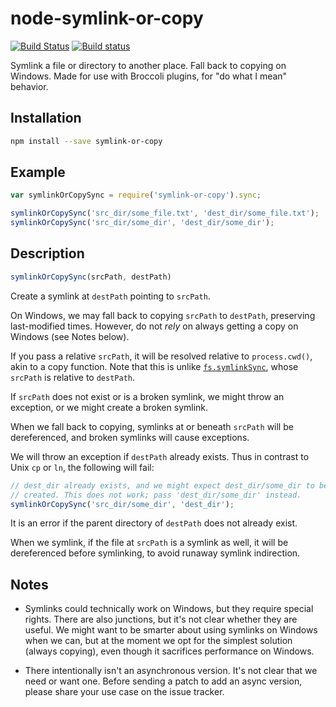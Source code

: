 # node-symlink-or-copy

[![Build Status](https://travis-ci.org/broccolijs/node-symlink-or-copy.svg?branch=master)](https://travis-ci.org/broccolijs/node-symlink-or-copy)
[![Build status](https://ci.appveyor.com/api/projects/status/rilxgmo21j3qth3v/branch/master?svg=true)](https://ci.appveyor.com/project/joliss/node-symlink-or-copy/branch/master)

Symlink a file or directory to another place. Fall back to copying on Windows.
Made for use with Broccoli plugins, for "do what I mean" behavior.

## Installation

```sh
npm install --save symlink-or-copy
```

## Example

```js
var symlinkOrCopySync = require('symlink-or-copy').sync;

symlinkOrCopySync('src_dir/some_file.txt', 'dest_dir/some_file.txt');
symlinkOrCopySync('src_dir/some_dir', 'dest_dir/some_dir');
```

## Description

```js
symlinkOrCopySync(srcPath, destPath)
```

Create a symlink at `destPath` pointing to `srcPath`.

On Windows, we may fall back to copying `srcPath` to `destPath`, preserving
last-modified times. However, do not *rely* on always getting a copy on
Windows (see Notes below).

If you pass a relative `srcPath`, it will be resolved relative to
`process.cwd()`, akin to a copy function. Note that this is unlike
[`fs.symlinkSync`](http://nodejs.org/api/fs.html#fs_fs_symlink_srcpath_dstpath_type_callback),
whose `srcPath` is relative to `destPath`.

If `srcPath` does not exist or is a broken symlink, we might throw an
exception, or we might create a broken symlink.

When we fall back to copying, symlinks at or beneath `srcPath` will be
dereferenced, and broken symlinks will cause exceptions.

We will throw an exception if `destPath` already exists. Thus in contrast to
Unix `cp` or `ln`, the following will fail:

```js
// dest_dir already exists, and we might expect dest_dir/some_dir to be
// created. This does not work; pass 'dest_dir/some_dir' instead.
symlinkOrCopySync('src_dir/some_dir', 'dest_dir');
```

It is an error if the parent directory of `destPath` does not already exist.

When we symlink, if the file at `srcPath` is a symlink as well, it will be
dereferenced before symlinking, to avoid runaway symlink indirection.

## Notes

* Symlinks could technically work on Windows, but they require special rights.
There are also junctions, but it's not clear whether they are useful. We might
want to be smarter about using symlinks on Windows when we can, but at the
moment we opt for the simplest solution (always copying), even though it
sacrifices performance on Windows.

* There intentionally isn't an asynchronous version. It's not clear that we
need or want one. Before sending a patch to add an async version, please share
your use case on the issue tracker.

